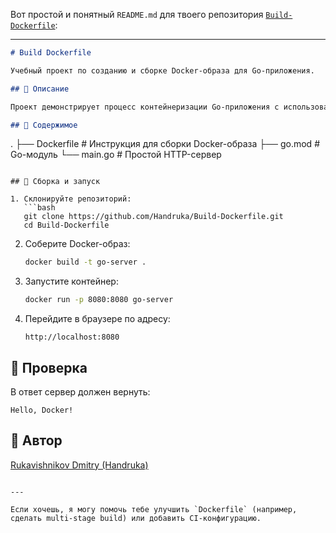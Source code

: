 Вот простой и понятный `README.md` для твоего репозитория [`Build-Dockerfile`](https://github.com/Handruka/Build-Dockerfile):

---

```markdown
# Build Dockerfile

Учебный проект по созданию и сборке Docker-образа для Go-приложения.

## 📌 Описание

Проект демонстрирует процесс контейнеризации Go-приложения с использованием `Docker`. Внутри находится простой HTTP-сервер, который разворачивается внутри контейнера.

## 📁 Содержимое

```
.
├── Dockerfile      # Инструкция для сборки Docker-образа
├── go.mod          # Go-модуль
└── main.go         # Простой HTTP-сервер
```

## 🐳 Сборка и запуск

1. Склонируйте репозиторий:
   ```bash
   git clone https://github.com/Handruka/Build-Dockerfile.git
   cd Build-Dockerfile
   ```

2. Соберите Docker-образ:
   ```bash
   docker build -t go-server .
   ```

3. Запустите контейнер:
   ```bash
   docker run -p 8080:8080 go-server
   ```

4. Перейдите в браузере по адресу:
   ```
   http://localhost:8080
   ```

## 🧪 Проверка

В ответ сервер должен вернуть:
```
Hello, Docker!
```

## 📌 Автор

[Rukavishnikov Dmitry (Handruka)](https://github.com/Handruka)
```

---

Если хочешь, я могу помочь тебе улучшить `Dockerfile` (например, сделать multi-stage build) или добавить CI-конфигурацию.
